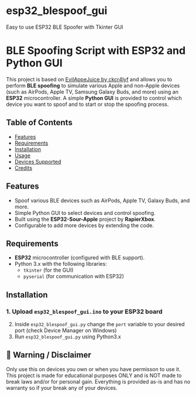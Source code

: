 # esp32_blespoof_gui
Easy to use ESP32 BLE Spoofer with Tkinter GUI

# BLE Spoofing Script with ESP32 and Python GUI

This project is based on [EvilAppeJuice by ckcr4lyf](https://github.com/ckcr4lyf/EvilAppleJuice-ESP32/tree/master) and allows you to perform **BLE spoofing** to simulate various Apple and non-Apple devices (such as AirPods, Apple TV, Samsung Galaxy Buds, and more) using an **ESP32** microcontroller. A simple **Python GUI** is provided to control which device you want to spoof and to start or stop the spoofing process.

## Table of Contents
- [Features](#features)
- [Requirements](#requirements)
- [Installation](#installation)
- [Usage](#usage)
- [Devices Supported](#devices-supported)
- [Credits](#credits)

## Features
- Spoof various BLE devices such as AirPods, Apple TV, Galaxy Buds, and more.
- Simple Python GUI to select devices and control spoofing.
- Built using the **ESP32-Sour-Apple** project by **RapierXbox**.
- Configurable to add more devices by extending the code.

## Requirements
- **ESP32** microcontroller (configured with BLE support).
- Python 3.x with the following libraries:
  - `tkinter` (for the GUI)
  - `pyserial` (for communication with ESP32)

## Installation

### 1. Upload `esp32_blespoof_gui.ino` to your ESP32 board
2. Inside `esp32_blespoof_gui.py` change the `port` variable to your desired port (check Device Manager on Windows)
3. Run `esp32_blespoof_gui.py` using Python3.x

## 🚫 Warning / Disclaimer
Only use this on devices you own or when you have permisson to use it.
This project is made for educational purposes ONLY and is NOT made to break laws and/or
for personal gain. Everything is provided as-is and has no warranty so if your break any of your devices.
